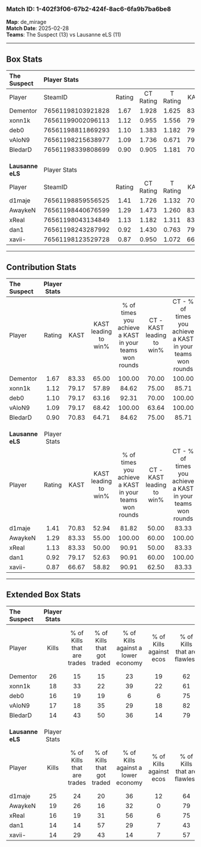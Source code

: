 ### Match ID: 1-402f3f06-67b2-424f-8ac6-6fa9b7ba6be8  
**Map**: de_mirage  
**Match Date**: 2025-02-28  
**Teams**: The Suspect (13) vs Lausanne eLS (11)  

---  

## Box Stats  

| **The Suspect**  | Player Stats      |        |           |          |       |       |       |         |        |      |     |
| :- | :- | :-: | :-: | :-: | :-: | :-: | :-: | :-: | :-: | :-: | :-: |
| Player           | SteamID           | Rating | CT Rating | T Rating | KAST  |  ADR  | Kills | Assists | Deaths | K/D  | HS% |
| Dementor         | 76561198103921828 |  1.67  |   1.928   |  1.625   | 83.33 | 116.3 |  26   |    5    |   15   | 1.73 | 53  |
| xonn1k           | 76561199002096113 |  1.12  |   0.955   |  1.556   | 79.17 | 75.0  |  18   |    4    |   19   | 0.95 | 61  |
| deb0             | 76561198811869293 |  1.10  |   1.383   |  1.182   | 79.17 | 68.6  |  16   |    6    |   16   | 1.00 | 81  |
| vAloN9           | 76561198215638977 |  1.09  |   1.736   |  0.671   | 79.17 | 73.0  |  17   |    7    |   19   | 0.89 | 52  |
| BledarD          | 76561198339808699 |  0.90  |   0.905   |  1.181   | 70.83 | 75.5  |  14   |    5    |   20   | 0.70 | 42  |
|                  |                   |        |           |          |       |       |       |         |        |      |     |
|                  |                   |        |           |          |       |       |       |         |        |      |     |
|                  |                   |        |           |          |       |       |       |         |        |      |     |
| **Lausanne eLS** | Player Stats      |        |           |          |       |       |       |         |        |      |     |
| Player           | SteamID           | Rating | CT Rating | T Rating | KAST  |  ADR  | Kills | Assists | Deaths | K/D  | HS% |
| d1maje           | 76561198859556525 |  1.41  |   1.726   |  1.132   | 70.83 | 101.0 |  25   |    1    |   18   | 1.39 | 56  |
| AwaykeN          | 76561198440676599 |  1.29  |   1.473   |  1.260   | 83.33 | 83.4  |  19   |    6    |   16   | 1.19 | 21  |
| xReal            | 76561198043134849 |  1.13  |   1.182   |  1.311   | 83.33 | 84.3  |  16   |    9    |   19   | 0.84 | 37  |
| dan1             | 76561198243287992 |  0.92  |   1.430   |  0.763   | 79.17 | 64.5  |  14   |    3    |   20   | 0.70 | 57  |
| xavii-           | 76561198123529728 |  0.87  |   0.950   |  1.072   | 66.67 | 67.9  |  14   |    5    |   19   | 0.74 | 78  |
---  

## Contribution Stats  

| **The Suspect**  | Player Stats |       |                      |                                                        |                           |                                                             |                          |                                                            |
| :- | :-: | :-: | :-: | :-: | :-: | :-: | :-: | :-: |
| Player           |    Rating    | KAST  | KAST leading to win% | % of times you achieve a KAST in your teams won rounds | CT - KAST leading to win% | CT - % of times you achieve a KAST in your teams won rounds | T - KAST leading to win% | T - % of times you achieve a KAST in your teams won rounds |
| Dementor         |     1.67     | 83.33 |        65.00         |                         100.00                         |           70.00           |                           100.00                            |          60.00           |                           100.00                           |
| xonn1k           |     1.12     | 79.17 |        57.89         |                         84.62                          |           75.00           |                            85.71                            |          45.45           |                           83.33                            |
| deb0             |     1.10     | 79.17 |        63.16         |                         92.31                          |           70.00           |                           100.00                            |          55.56           |                           83.33                            |
| vAloN9           |     1.09     | 79.17 |        68.42         |                         100.00                         |           63.64           |                           100.00                            |          75.00           |                           100.00                           |
| BledarD          |     0.90     | 70.83 |        64.71         |                         84.62                          |           75.00           |                            85.71                            |          55.56           |                           83.33                            |
|                  |              |       |                      |                                                        |                           |                                                             |                          |                                                            |
|                  |              |       |                      |                                                        |                           |                                                             |                          |                                                            |
|                  |              |       |                      |                                                        |                           |                                                             |                          |                                                            |
| **Lausanne eLS** | Player Stats |       |                      |                                                        |                           |                                                             |                          |                                                            |
| Player           |    Rating    | KAST  | KAST leading to win% | % of times you achieve a KAST in your teams won rounds | CT - KAST leading to win% | CT - % of times you achieve a KAST in your teams won rounds | T - KAST leading to win% | T - % of times you achieve a KAST in your teams won rounds |
| d1maje           |     1.41     | 70.83 |        52.94         |                         81.82                          |           50.00           |                            83.33                            |          57.14           |                           80.00                            |
| AwaykeN          |     1.29     | 83.33 |        55.00         |                         100.00                         |           60.00           |                           100.00                            |          50.00           |                           100.00                           |
| xReal            |     1.13     | 83.33 |        50.00         |                         90.91                          |           50.00           |                            83.33                            |          50.00           |                           100.00                           |
| dan1             |     0.92     | 79.17 |        52.63         |                         90.91                          |           60.00           |                           100.00                            |          44.44           |                           80.00                            |
| xavii-           |     0.87     | 66.67 |        58.82         |                         90.91                          |           62.50           |                            83.33                            |          55.56           |                           100.00                           |
---  

## Extended Box Stats  

| **The Suspect**  | Player Stats |                            |                            |                                    |                         |                              |                                 |        |                             |                                     |                          |                               |                            |
| :- | :-: | :-: | :-: | :-: | :-: | :-: | :-: | :-: | :-: | :-: | :-: | :-: | :-: |
| Player           |    Kills     | % of Kills that are trades | % of Kills that got traded | % of Kills against a lower economy | % of Kills against ecos | % of Kills that are flawless | % of Kills that are close duels | Deaths | % of Deaths that get traded | % of Deaths against a lower economy | % of Deaths against ecos | % of Deaths that are flawless | % of Deaths that are close |
| Dementor         |      26      |             15             |             15             |                 23                 |           19            |              62              |                8                |   15   |             40              |                 13                  |            0             |              47               |             13             |
| xonn1k           |      18      |             33             |             22             |                 39                 |           22            |              61              |                6                |   19   |             32              |                 16                  |            11            |              74               |             5              |
| deb0             |      16      |             19             |             19             |                 6                  |            6            |              75              |                0                |   16   |             50              |                 19                  |            6             |              75               |             0              |
| vAloN9           |      17      |             18             |             35             |                 29                 |           18            |              82              |                0                |   19   |             26              |                 21                  |            11            |              63               |             5              |
| BledarD          |      14      |             43             |             50             |                 36                 |           14            |              79              |               14                |   20   |             15              |                 15                  |            5             |              70               |             5              |
|                  |              |                            |                            |                                    |                         |                              |                                 |        |                             |                                     |                          |                               |                            |
|                  |              |                            |                            |                                    |                         |                              |                                 |        |                             |                                     |                          |                               |                            |
|                  |              |                            |                            |                                    |                         |                              |                                 |        |                             |                                     |                          |                               |                            |
| **Lausanne eLS** | Player Stats |                            |                            |                                    |                         |                              |                                 |        |                             |                                     |                          |                               |                            |
| Player           |    Kills     | % of Kills that are trades | % of Kills that got traded | % of Kills against a lower economy | % of Kills against ecos | % of Kills that are flawless | % of Kills that are close duels | Deaths | % of Deaths that get traded | % of Deaths against a lower economy | % of Deaths against ecos | % of Deaths that are flawless | % of Deaths that are close |
| d1maje           |      25      |             24             |             20             |                 36                 |           12            |              64              |                0                |   18   |              6              |                 22                  |            6             |              83               |             0              |
| AwaykeN          |      19      |             26             |             16             |                 32                 |            0            |              79              |                5                |   16   |             25              |                 31                  |            6             |              50               |             0              |
| xReal            |      16      |             19             |             31             |                 56                 |            6            |              75              |                6                |   19   |             26              |                 32                  |            5             |              63               |             16             |
| dan1             |      14      |             14             |             57             |                 29                 |            7            |              43              |               21                |   20   |             40              |                 35                  |            5             |              80               |             0              |
| xavii-           |      14      |             29             |             43             |                 14                 |            7            |              57              |                0                |   19   |             26              |                 37                  |            11            |              68               |             11             |
